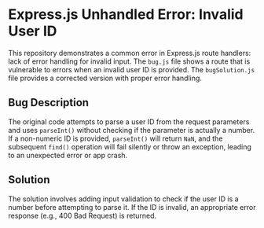 # Express.js Unhandled Error: Invalid User ID

This repository demonstrates a common error in Express.js route handlers:  lack of error handling for invalid input.  The `bug.js` file shows a route that is vulnerable to errors when an invalid user ID is provided. The `bugSolution.js` file provides a corrected version with proper error handling.

## Bug Description
The original code attempts to parse a user ID from the request parameters and uses `parseInt()` without checking if the parameter is actually a number. If a non-numeric ID is provided, `parseInt()` will return `NaN`, and the subsequent `find()` operation will fail silently or throw an exception, leading to an unexpected error or app crash.

## Solution
The solution involves adding input validation to check if the user ID is a number before attempting to parse it.  If the ID is invalid, an appropriate error response (e.g., 400 Bad Request) is returned.